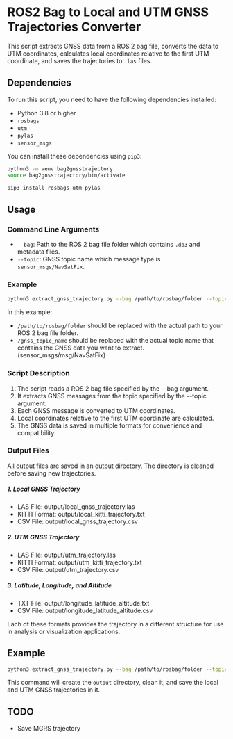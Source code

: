
# ROS2 Bag to Local and UTM GNSS Trajectories Converter

This script extracts GNSS data from a ROS 2 bag file, converts the data to UTM coordinates, calculates local coordinates relative to the first UTM coordinate, and saves the trajectories to `.las` files.

## Dependencies

To run this script, you need to have the following dependencies installed:

- Python 3.8 or higher
- `rosbags`
- `utm`
- `pylas`
- `sensor_msgs`

You can install these dependencies using `pip3`:

```sh
python3 -m venv bag2gnsstrajectory
source bag2gnsstrajectory/bin/activate

pip3 install rosbags utm pylas
```

## Usage

### Command Line Arguments

- `--bag`: Path to the ROS 2 bag file folder which contains `.db3` and metadata files.
- `--topic`: GNSS topic name which message type is `sensor_msgs/NavSatFix`.

### Example

```sh
python3 extract_gnss_trajectory.py --bag /path/to/rosbag/folder --topic /gnss_topic_name
```

In this example:
- `/path/to/rosbag/folder` should be replaced with the actual path to your ROS 2 bag file folder.
- `/gnss_topic_name` should be replaced with the actual topic name that contains the GNSS data you want to extract. (sensor_msgs/msg/NavSatFix)

### Script Description
1. The script reads a ROS 2 bag file specified by the --bag argument.
2. It extracts GNSS messages from the topic specified by the --topic argument.
3. Each GNSS message is converted to UTM coordinates.
4. Local coordinates relative to the first UTM coordinate are calculated.
5. The GNSS data is saved in multiple formats for convenience and compatibility.

### Output Files

All output files are saved in an output directory. The directory is cleaned before saving new trajectories.

##### 1. Local GNSS Trajectory
- LAS File: output/local_gnss_trajectory.las
- KITTI Format: output/local_kitti_trajectory.txt
- CSV File: output/local_gnss_trajectory.csv

##### 2. UTM GNSS Trajectory
- LAS File: output/utm_trajectory.las
- KITTI Format: output/utm_kitti_trajectory.txt
- CSV File: output/utm_trajectory.csv

##### 3. Latitude, Longitude, and Altitude
- TXT File: output/longitude_latitude_altitude.txt
- CSV File: output/longitude_latitude_altitude.csv

Each of these formats provides the trajectory in a different structure for use in analysis or visualization applications.

## Example

```sh
python3 extract_gnss_trajectory.py --bag /path/to/rosbag/folder --topic /gnss_topic_name
```

This command will create the `output` directory, clean it, and save the local and UTM GNSS trajectories in it.

## TODO

- Save MGRS trajectory
